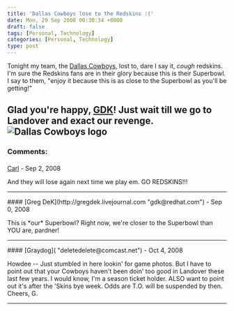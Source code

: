 ```yaml
---
title: 'Dallas Cowboys lose to the Redskins :('
date: Mon, 29 Sep 2008 00:30:34 +0000
draft: false
tags: [Personal, Technology]
categories: [Personal, Technology]
type: post
---
```


Tonight my team, the [Dallas Cowboys](http://www.dallascowboys.com/), lost to, dare I say it, _cough_ redskins. I'm sure the Redskins fans are in their glory because this is their Superbowl. I say to them, "enjoy it because this is as close to the Superbowl as you'll be getting!"

Glad you're happy, [GDK](http://gregdek.livejournal.com/36412.html)! Just wait till we go to Landover and exact our revenge.![](http://upload.wikimedia.org/wikipedia/en/thumb/1/15/Dallas_Cowboys.svg/438px-Dallas_Cowboys.svg.png "Dallas Cowboys logo")
---
### Comments:
#### 
[Carl]( "carl@live.com") - <time datetime="2008-09-30 13:04:07">Sep 2, 2008</time>

And they will lose again next time we play em. GO REDSKINS!!!
<hr />
#### 
[Greg DeK](http://gregdek.livejournal.com "gdk@redhat.com") - <time datetime="2008-09-28 22:29:23">Sep 0, 2008</time>

This is \*our\* Superbowl? Right now, we're closer to the Superbowl than YOU are, pardner!
<hr />
#### 
[Graydog]( "deletedelete@comcast.net") - <time datetime="2008-10-02 13:04:13">Oct 4, 2008</time>

Howdee -- Just stumbled in here lookin' for game photos. But I have to point out that your Cowboys haven't been doin' too good in Landover these last few years. I would know, I'm a season ticket holder. ALSO want to point out it's after the 'Skins bye week. Odds are T.O. will be suspended by then. Cheers, G.
<hr />
